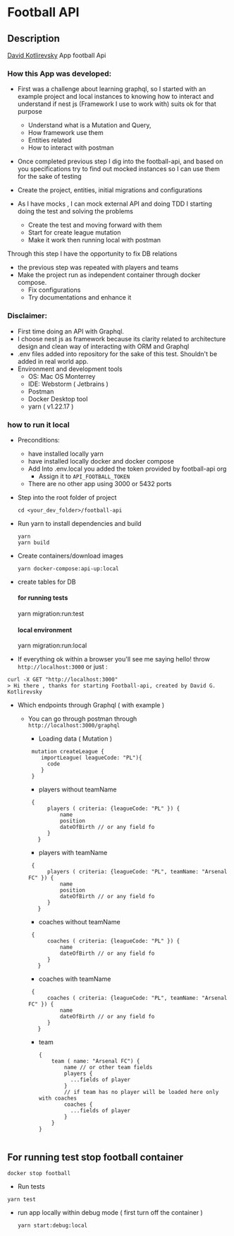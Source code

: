 # Football API



## Description

[David Kotlirevsky](https://www.linkedin.com/in/dkotlirevsky) App football Api

### How this App was developed:

* First was a challenge about learning graphql, so I started with an example project and local
  instances to knowing how to interact and understand if nest js (Framework I use to work with) suits ok
  for that purpose
  * Understand what is a Mutation and Query,
  * How framework use them
  * Entities related
  * How to interact with postman

* Once completed previous step I dig into the football-api, and based on you specifications
  try to find out mocked instances so I can use them for the sake of testing

* Create the project, entities, initial migrations and configurations

* As I have mocks , I can mock external API and doing TDD I starting doing the test and solving the problems
  * Create the test and moving forward with them
  * Start for create league mutation
  * Make it work then running local with postman

Through this step I have the opportunity to fix DB relations
* the previous step was repeated with players and teams
* Make the project run as independent container through docker compose.
  * Fix configurations
  * Try documentations and enhance it

### Disclaimer:
* First time doing an API with Graphql.
* I choose nest js as framework because its clarity related to architecture
  design and clean way of interacting with ORM and Graphql
* .env files added into repository for the sake of this test.
  Shouldn't be added in real world app.
* Environment and development tools
  * OS: Mac OS Monterrey
  * IDE: Webstorm ( Jetbrains )
  * Postman
  * Docker Desktop tool
  * yarn ( v1.22.17 )

### how to run it local

* Preconditions:
  * have installed locally yarn
  * have installed locally docker and docker compose
  * Add Into .env.local you added the token provided by football-api org 
    * Assign it to `API_FOOTBALL_TOKEN`
  * There are no other app using 3000 or 5432 ports

* Step into the root folder of project
  ```
  cd <your_dev_folder>/football-api

* Run yarn to install dependencies and build
  ```
  yarn 
  yarn build
  ```

* Create containers/download images
  ```
  yarn docker-compose:api-up:local

* create tables for DB
  ####  for running tests
  yarn migration:run:test
  ####  local environment
  yarn migration:run:local

* If everything ok within a browser you'll see me saying hello! throw `http://localhost:3000`
or just :
```
curl -X GET "http://localhost:3000"
> Hi there , thanks for starting Football-api, created by David G. Kotlirevsky
```

* Which endpoints through Graphql ( with example )

  * You can go through postman through `http://localhost:3000/graphql`

    * Loading data ( Mutation )
    ```
     mutation createLeague {
        importLeague( leagueCode: "PL"){
          code
        }
     }
    ```
    * players without teamName
    ```
     {
          players ( criteria: {leagueCode: "PL" }) {
              name
              position
              dateOfBirth // or any field fo
          }
       }
    ```
    * players with teamName
    ```
     {
          players ( criteria: {leagueCode: "PL", teamName: "Arsenal FC" }) {
              name
              position
              dateOfBirth // or any field fo
          }
       }
    ```
    * coaches without teamName
    ```
     {
          coaches ( criteria: {leagueCode: "PL" }) {
              name
              dateOfBirth // or any field fo
          }
       }
    ```
    * coaches with teamName
    ```
     {
          coaches ( criteria: {leagueCode: "PL", teamName: "Arsenal FC" }) {
              name
              dateOfBirth // or any field fo
          }
       }
    ```

    * team
      ```
      {
          team ( name: "Arsenal FC") {
              name // or other team fields
              players {
                ...fields of player
              }
              // if team has no player will be loaded here only with coaches
              coaches {
                ...fields of player
              }
          }
      }
    ```

## For running test stop football container

```
docker stop football

```

* Run tests
```
yarn test
```


* run app locally within debug mode ( first turn off the container )
  ```
  yarn start:debug:local
  ```


